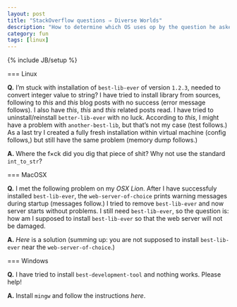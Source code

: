 ```yaml
---
layout: post
title: "StackOverflow questions ⇒ Diverse Worlds"
description: "How to determine which OS uses op by the question he asked"
category: fun
tags: [linux]
---
```


{% include JB/setup %}

=== Linux

**Q.** I’m stuck with installation of `best-lib-ever` of version `1.2.3`, needed to
convert integer value to string? I have tried
to install library from sources, following to _this_ and _this_ blog posts with no success
(error message follows). I also have _this_, _this_ and _this_ related posts read.
I have tried to uninstall/reinstall `better-lib-ever` with no luck. According to _this_,
I might have a problem with `another-best-lib`, but that’s not my case (test follows.)
As a last try I created a fully fresh installation within virtual machine (config follows,)
but still have the same problem (memory dump follows.)

**A.** Where the f×ck did you dig that piece of shit? Why not use the standard `int_to_str`?

=== MacOSX

**Q.** I met the following problem on my _OSX Lion_. After I have successfuly installed
`best-lib-ever`, the `web-server-of-choice` prints warning messages during startup (messages
follow.) I tried to remove `best-lib-ever` and now server starts without problems.
I still need `best-lib-ever`, so the question is: how am I supposed to install `best-lib-ever`
so that the web server will not be damaged.

**A.** _Here_ is a solution (summing up: you are not supposed to install `best-lib-ever` near
the `web-server-of-choice`.)

=== Windows

**Q.** I have tried to install `best-development-tool` and nothing works. Please help!

**A.** Install `mingw` and follow the instructions _here_.

